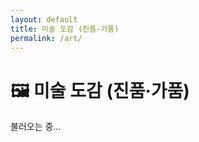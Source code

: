 ```yaml
---
layout: default
title: 미술 도감 (진품·가품)
permalink: /art/
---
```

# 🖼️ 미술 도감 (진품·가품)
<script defer src="/assets/js/art.js"></script>
<div id="art-list" class="table-wrap card">불러오는 중…</div>
